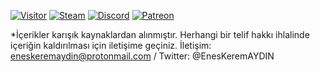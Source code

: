 [![Visitor](https://visitor-badge.laobi.icu/badge?page_id=EnesKeremAYDIN.Ataturk)](#)
[![Steam](https://img.shields.io/badge/donate-steam-blue?logo=Steam&style=flat-square)](https://steamcommunity.com/tradeoffer/new/?partner=434566573&token=g789u6Uv)
[![Discord](https://discord.com/api/guilds/817779288296128512/widget.png)](https://discord.gg/fJGtmKbuQB)
[![Patreon](https://img.shields.io/badge/Donate-Patreon-red.svg)](https://discord.gg/fJGtmKbuQB)

*İçerikler karışık kaynaklardan alınmıştır.
Herhangi bir telif hakkı ihlalinde içeriğin kaldırılması için iletişime geçiniz. İletişim: eneskeremaydin@protonmail.com / Twitter: @EnesKeremAYDIN
